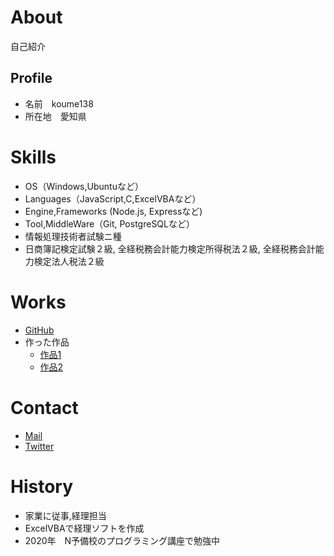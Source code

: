 # About
自己紹介

## Profile
- 名前　koume138
- 所在地　愛知県

# Skills
- OS（Windows,Ubuntuなど）
- Languages（JavaScript,C,ExcelVBAなど）
- Engine,Frameworks (Node.js, Expressなど)
- Tool,MiddleWare（Git, PostgreSQLなど）
- 情報処理技術者試験ニ種
- 日商簿記検定試験２級, 全経税務会計能力検定所得税法２級, 全経税務会計能力検定法人税法２級

# Works
- [GitHub](GitHubのURL)
- 作った作品
  - [作品1](作品1のURL)
  - [作品2](作品2のURL)

# Contact
- [Mail](mailto:koume138@gmail.com)
- [Twitter](https://twitter.com/shim705)

# History
- 家業に従事,経理担当
- ExcelVBAで経理ソフトを作成
- 2020年　N予備校のプログラミング講座で勉強中
